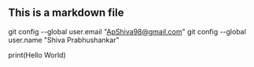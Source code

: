 ## This is a markdown file 

  git config --global user.email "ApShiva98@gmail.com"
  git config --global user.name "Shiva Prabhushankar"


print(Hello World)
